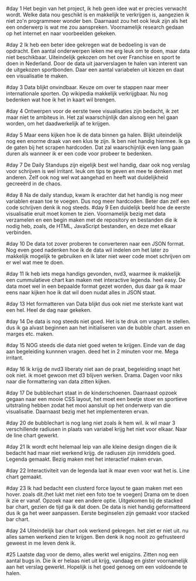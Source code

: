 #day 1
Het begin van het project, ik heb geen idee wat er precies verwacht wordt.
Welke data nou geschikt is en makkelijk te verkrijgen is, aangezien ik niet zo'n programmeer wonder ben.
Daarnaast zou het ook leuk zijn als het een onderwerp is wat me zou aanspreken.
Voornamelijk research gedaan op het internet en naar voorbeelden gekeken.

#day 2
Ik heb een beter idee gekregen wat de bedoeling is van de opdracht.
Een aantal onderwerpen leken me erg leuk om te doen, maar data niet beschikbaar.
Uiteindelijk gekozen om het over Franchise en sport te doen in Nederland. Door de data uit jaarverslagen te halen van interent
van de uitgekozen sportbonden. Daar een aantal variabelen uit kiezen en daat een visualisatie te maken.

#day 3
Data blijkt onvindbaar. Keuze om over te stappen naar meer internationale sporten.
Op wikipedia makkelijk verkrijgbaar. Nu nog bedenken wat hoe ik het in kaart wil brengen.

#day 4
Ontwerpen voor de eerste twee visualisaties zijn bedacht, ik zet maar niet te ambiteus in. Het zal waarschijnlijk dan alsnog een hel gaan worden, om het daadwerkelijk af te krijgen.

#day 5
Maar eens kijken hoe ik de data binnen ga halen.
Blijkt uiteindelijk nog een enorme draak van een klus te zijn. Ik ben niet handig hiermee.
Ik ga de gaten bij het scrapen hardcoden. Dat zal waarschijnlijk even lang gaan duren als wanneer ik er een code voor probeer te bedenken.

#day 7
De Daily Standups zijn eigelijk best wel handig, daar ook nog verslag voor schrijven is wel irritant.
leuk om tips te geven en mee te denken met anderen.
Zelf ook nog wel wat aangehad en heeft wat duidelijkheid gecreeërd in de chaos.

#day 8
Na de daily standup, kwam ik erachter dat het handig is nog meer variablen eraan toe te voegen.
Dus nog meer hardcoden. Beter dan zelf een code schrijven denk ik nog steeds.
#day 9
Een duidelijk beeld hoe de eerste visualisatie eruit moet komen te zien.
Voornamelijk bezig met data verzamelen en een begin maken met de repository en bestanden die ik nodig heb,
zoals, de HTML, JavaScript bestanden, en deze met elkaar verbinden.

#day 10
De data tot zover proberen te converteren naar een JSON format. Nog even goed nadenken hoe ik de data wil indelen
om het later zo makkelijk mogelijk te gebruiken en ik later niet weer code moet schrijven om er wel wat mee te doen.

#day 11
Ik heb iets mega handigs gevonden, nvd3, waarmee ik makkelijk een cummulatieve chart kan maken met interactive legenda. heel easy.
De data moet wel in een bepaalde format gezet worden, dus daar ga ik maar eens naar kijken hoe ik dat wil doen nudat alles in JSON staat.

#day 13
Het formatteren van Data blijkt dus ook niet me sterkste kant wat een hel.
Heel de dag naar gekeken.

#day 14
De data is nog steeds niet goed. Het is te druk om vragen te stellen.
dus ik ga alvast beginnen aan het initialiseren van de bubble chart.
assen en marges etc. maken.

#day 15
NOG steeds die data niet goed weten te krijgen.
Einde van de dag aan begeleiding kunnnen vragen. deed het in 2 minuten voor me.
Mega irritant.

#day 16
Ik krijg de nvd3 liberaty niet aan de praat, begeleiding snapt het ook niet.
ik moet gewoon met d3 blijven werken. Drama. Dagen voor niks naar die formattering van data zitten kijken.

#day 17
De bubblechart staat in de kinderschoenen.
Daarnaast opzoek gegaan naar een mooie CSS layout, het moet een beetje stoer en sportieve uitstraling hebben
zodat het mooi aansluit op het onderwerp van die visualisatie. Daarnaast bezig met het implementeren ervan.

#day 20
de bubblechart is nog lang niet zoals ik hem wil. ik wil maar 3 verschillende radiusen in plaats van variabel
krijg het niet voor elkaar.
Naar de line chart gewerkt.

#day 21
Ik wordt echt helemaal leip van alle kleine design dingen die ik bedacht had maar niet werkend krijg.
de radiusen zijn inmiddels goed. Legenda gemaakt.
Bezig maken met het interactief maken ervan.

#day 22
Interactiviteit van de legenda laat ik maar even voor wat het is.
Line chart gemaakt.

#day 23
Ik had bedacht een clusterd force layout te gaan maken met een hover.
zoals dit.(het lukt met niet een foto toe te voegen)
Drama om te doen ik zie er vanaf. Opzoek naar een andere optie.
Uitgekomen bij de stacked bar chart, gezien de tijd ga ik dat doen.
De data is niet handig geformatteerd dus ik ga het weer aanpassen.
Eerste beginselen zijn gemaakt voor stacked bar chart.

#day 24
Uiteindelijk bar chart ook werkend gekregen. het ziet er niet uit.
nu alles samen werkend zien te krijgen. Ben denk ik nog nooit zo gefrusteerd geweest in me leven denk ik.

#25
Laatste dag voor de demo, alles werkt wel enigzins. Zitten nog een aantal bugs in.
Die ik er helaas niet uit krijg, vandaag en gister voornamelijk aan het verslag gewerkt.
Hopelijk is het goed genoeg om een voldoende te halen.


